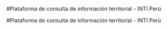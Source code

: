 #Plataforma de consulta de información territorial - INTI Perú

#Plataforma de consulta de información territorial - INTI Perú

